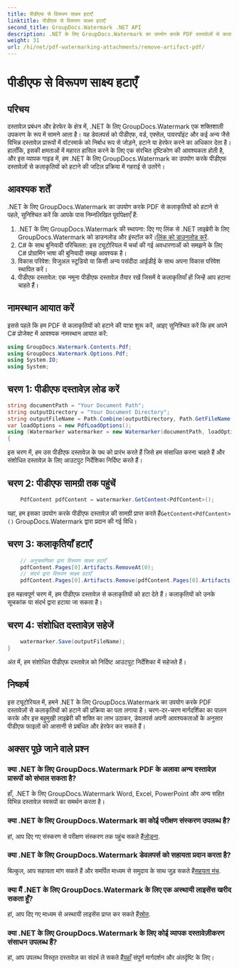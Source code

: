 ```yaml
---
title: पीडीएफ से विरूपण साक्ष्य हटाएँ
linktitle: पीडीएफ से विरूपण साक्ष्य हटाएँ
second_title: GroupDocs.Watermark .NET API
description: .NET के लिए GroupDocs.Watermark का उपयोग करके PDF दस्तावेज़ों से कलाकृतियों को आसानी से हटाने का तरीका जानें। हमारे व्यापक ट्यूटोरियल के साथ चरण-दर-चरण प्रक्रिया में महारत हासिल करें।
weight: 31
url: /hi/net/pdf-watermarking-attachments/remove-artifact-pdf/
---
```


# पीडीएफ से विरूपण साक्ष्य हटाएँ

## परिचय
दस्तावेज़ प्रबंधन और हेरफेर के क्षेत्र में, .NET के लिए GroupDocs.Watermark एक शक्तिशाली उपकरण के रूप में सामने आता है। यह डेवलपर्स को पीडीएफ, वर्ड, एक्सेल, पावरपॉइंट और कई अन्य जैसे विभिन्न दस्तावेज़ प्रारूपों में वॉटरमार्क को निर्बाध रूप से जोड़ने, हटाने या हेरफेर करने का अधिकार देता है। हालाँकि, इसकी क्षमताओं में महारत हासिल करने के लिए एक संरचित दृष्टिकोण की आवश्यकता होती है, और इस व्यापक गाइड में, हम .NET के लिए GroupDocs.Watermark का उपयोग करके पीडीएफ दस्तावेज़ों से कलाकृतियों को हटाने की जटिल प्रक्रिया में गहराई से उतरेंगे।
## आवश्यक शर्तें
.NET के लिए GroupDocs.Watermark का उपयोग करके PDF से कलाकृतियों को हटाने से पहले, सुनिश्चित करें कि आपके पास निम्नलिखित पूर्वापेक्षाएँ हैं:
1. .NET के लिए GroupDocs.Watermark की स्थापना: दिए गए लिंक से .NET लाइब्रेरी के लिए GroupDocs.Watermark को डाउनलोड और इंस्टॉल करें।[लिंक को डाउनलोड करें](https://releases.groupdocs.com/Watermark/net/).
2. C# के साथ बुनियादी परिचितता: इस ट्यूटोरियल में चर्चा की गई अवधारणाओं को समझने के लिए C# प्रोग्रामिंग भाषा की बुनियादी समझ आवश्यक है।
3. विकास परिवेश: विजुअल स्टूडियो या किसी अन्य पसंदीदा आईडीई के साथ अपना विकास परिवेश स्थापित करें।
4. पीडीएफ दस्तावेज़: एक नमूना पीडीएफ दस्तावेज़ तैयार रखें जिसमें वे कलाकृतियाँ हों जिन्हें आप हटाना चाहते हैं।

## नामस्थान आयात करें
इससे पहले कि हम PDF से कलाकृतियों को हटाने की यात्रा शुरू करें, आइए सुनिश्चित करें कि हम अपने C# प्रोजेक्ट में आवश्यक नामस्थान आयात करें:
```csharp
using GroupDocs.Watermark.Contents.Pdf;
using GroupDocs.Watermark.Options.Pdf;
using System.IO;
using System;
```
## चरण 1: पीडीएफ दस्तावेज़ लोड करें
```csharp
string documentPath = "Your Document Path";
string outputDirectory = "Your Document Directory";
string outputFileName = Path.Combine(outputDirectory, Path.GetFileName(documentPath));
var loadOptions = new PdfLoadOptions();
using (Watermarker watermarker = new Watermarker(documentPath, loadOptions))
{
```
इस चरण में, हम उस पीडीएफ दस्तावेज़ के पथ को प्रारंभ करते हैं जिसे हम संसाधित करना चाहते हैं और संशोधित दस्तावेज़ के लिए आउटपुट निर्देशिका निर्दिष्ट करते हैं।
## चरण 2: पीडीएफ सामग्री तक पहुंचें
```csharp
    PdfContent pdfContent = watermarker.GetContent<PdfContent>();
```
 यहां, हम इसका उपयोग करके पीडीएफ दस्तावेज़ की सामग्री प्राप्त करते हैं`GetContent<PdfContent>()` GroupDocs.Watermark द्वारा प्रदान की गई विधि।
## चरण 3: कलाकृतियाँ हटाएँ
```csharp
    // अनुक्रमणिका द्वारा विरूपण साक्ष्य हटाएँ
    pdfContent.Pages[0].Artifacts.RemoveAt(0);
    // संदर्भ द्वारा विरूपण साक्ष्य हटाएँ
    pdfContent.Pages[0].Artifacts.Remove(pdfContent.Pages[0].Artifacts[0]);
```
इस महत्वपूर्ण चरण में, हम पीडीएफ दस्तावेज़ से कलाकृतियों को हटा देते हैं। कलाकृतियों को उनके सूचकांक या संदर्भ द्वारा हटाया जा सकता है।
## चरण 4: संशोधित दस्तावेज़ सहेजें
```csharp
    watermarker.Save(outputFileName);
}
```
अंत में, हम संशोधित पीडीएफ दस्तावेज़ को निर्दिष्ट आउटपुट निर्देशिका में सहेजते हैं।

## निष्कर्ष
इस ट्यूटोरियल में, हमने .NET के लिए GroupDocs.Watermark का उपयोग करके PDF दस्तावेज़ों से कलाकृतियों को हटाने की प्रक्रिया का पता लगाया है। चरण-दर-चरण मार्गदर्शिका का पालन करके और इस बहुमुखी लाइब्रेरी की शक्ति का लाभ उठाकर, डेवलपर्स अपनी आवश्यकताओं के अनुसार पीडीएफ फाइलों को आसानी से प्रबंधित और हेरफेर कर सकते हैं।
## अक्सर पूछे जाने वाले प्रश्न
### क्या .NET के लिए GroupDocs.Watermark PDF के अलावा अन्य दस्तावेज़ प्रारूपों को संभाल सकता है?
हाँ, .NET के लिए GroupDocs.Watermark Word, Excel, PowerPoint और अन्य सहित विभिन्न दस्तावेज़ स्वरूपों का समर्थन करता है।
### क्या .NET के लिए GroupDocs.Watermark का कोई परीक्षण संस्करण उपलब्ध है?
 हां, आप दिए गए संस्करण से परीक्षण संस्करण तक पहुंच सकते हैं[जोड़ना](https://releases.groupdocs.com/).
### क्या .NET के लिए GroupDocs.Watermark डेवलपर्स को सहायता प्रदान करता है?
 बिल्कुल, आप सहायता मांग सकते हैं और समर्पित माध्यम से समुदाय के साथ जुड़ सकते हैं[सहयता मंच](https://forum.groupdocs.com/c/watermark/19).
### क्या मैं .NET के लिए GroupDocs.Watermark के लिए एक अस्थायी लाइसेंस खरीद सकता हूँ?
 हां, आप दिए गए माध्यम से अस्थायी लाइसेंस प्राप्त कर सकते हैं[स्रोत](https://purchase.groupdocs.com/temporary-license/).
### क्या .NET के लिए GroupDocs.Watermark के लिए कोई व्यापक दस्तावेज़ीकरण संसाधन उपलब्ध हैं?
 हां, आप उपलब्ध विस्तृत दस्तावेज़ का संदर्भ ले सकते हैं[यहाँ](https://tutorials.groupdocs.com/Watermark/net/) संपूर्ण मार्गदर्शन और अंतर्दृष्टि के लिए।